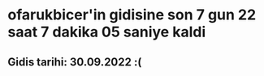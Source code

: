 # ofarukbicer'in gidisine son 7 gun 22 saat 7 dakika 05 saniye kaldi

## Gidis tarihi: 30.09.2022 :(
